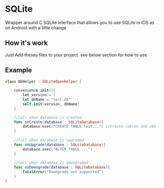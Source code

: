 # SQLite
Wrapper around C SQLite interface that allows you to use SQLite in iOS as on Android with a little change
## How it's work
Just Add theses files to your project. see below section for how to use
## Example
```Swift
class DbHelper : SQLiteOpenHelper {
    
    convenience init(){
        let version = 1
        let dbName = "test.db"
        self.init(version, dbName)
    }

    //Call when database is created
    func onCreate(database : SQLiteDatabase){
        database.exec("CREATE TABLE test...") //Create tables and add triggers 
    }
    
    //Call when database is upgraded
    func onUpgrade(database : SQLiteDatabase){
        database.exec("ALTER TABLE ...")
    }
    
    //Call when database is downgraded
    func onDowngrade(database : SQLiteDatabase){
        fatalError("Downgrade not supported")
    }
}
```
